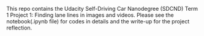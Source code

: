 
This repo contains the Udacity Self-Driving Car Nanodegree (SDCND) Term 1 Project 1: Finding lane lines in images and videos.
Please see the notebook(.ipynb file) for codes in details and the write-up for the project reflection.

